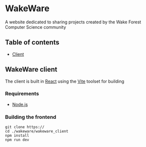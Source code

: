 # WakeWare 

A website dedicated to sharing projects created by the Wake Forest Computer Science community

## Table of contents

* [Client](#wakeware-client)

## WakeWare client
The client is built in [React](https://react.dev) using the [Vite](https://vitejs.dev) toolset for building

### Requirements 
* [Node.js](https://nodejs.org/en/learn/getting-started/how-to-install-nodejs)

### Building the frontend
<!-- TODO: add GitHub repo link -->
```shell
git clone https://
cd ./wakeware/wakeware_client
npm install
npm run dev
```
